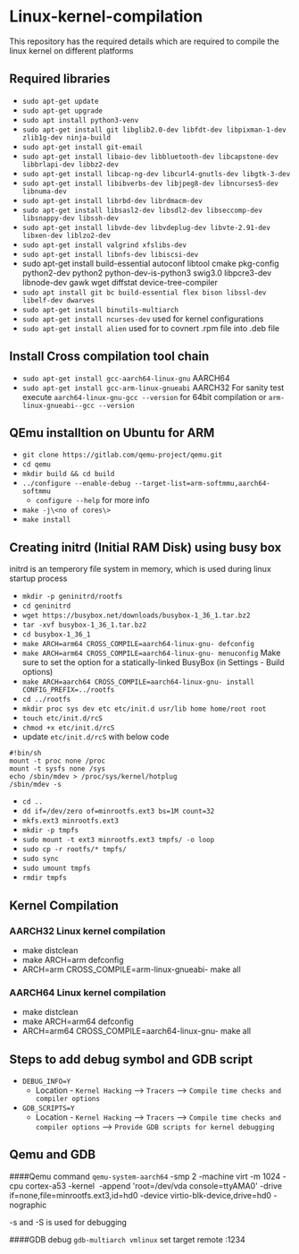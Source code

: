# Linux-kernel-compilation
This repository has the required details which are required to compile the linux kernel on different platforms

## Required libraries
- `sudo apt-get update`
- `sudo apt-get upgrade`
- `sudo apt install python3-venv`
- `sudo apt-get install git libglib2.0-dev libfdt-dev libpixman-1-dev zlib1g-dev ninja-build`
- `sudo apt-get install git-email`
- `sudo apt-get install libaio-dev libbluetooth-dev libcapstone-dev libbrlapi-dev libbz2-dev`
- `sudo apt-get install libcap-ng-dev libcurl4-gnutls-dev libgtk-3-dev`
- `sudo apt-get install libibverbs-dev libjpeg8-dev libncurses5-dev libnuma-dev`
- `sudo apt-get install librbd-dev librdmacm-dev`
- `sudo apt-get install libsasl2-dev libsdl2-dev libseccomp-dev libsnappy-dev libssh-dev`
- `sudo apt-get install libvde-dev libvdeplug-dev libvte-2.91-dev libxen-dev liblzo2-dev`
- `sudo apt-get install valgrind xfslibs-dev`
- `sudo apt-get install libnfs-dev libiscsi-dev`
- sudo apt-get install build-essential autoconf libtool cmake pkg-config python2-dev python2 python-dev-is-python3 swig3.0 libpcre3-dev libnode-dev gawk wget diffstat device-tree-compiler
- `sudo apt install git bc build-essential flex bison libssl-dev libelf-dev dwarves`
- `sudo apt-get install binutils-multiarch`
- `sudo apt-get install ncurses-dev` used for kernel configurations
- `sudo apt-get install alien` used for to covnert .rpm file into .deb file

## Install Cross compilation tool chain
- `sudo apt-get install gcc-aarch64-linux-gnu` AARCH64
- `sudo apt-get install gcc-arm-linux-gnueabi` AARCH32
For sanity test execute `aarch64-linux-gnu-gcc --version` for 64bit compilation or `arm-linux-gnueabi--gcc --version`

## QEmu installtion on Ubuntu for ARM
- `git clone https://gitlab.com/qemu-project/qemu.git`
- `cd qemu`
- `mkdir build && cd build`
- `../configure --enable-debug --target-list=arm-softmmu,aarch64-softmmu`
    - `configure --help` for more info
- `make -j\<no of cores\>`
- `make install`

## Creating initrd (Initial RAM Disk) using busy box
initrd is an temperory file system in memory, which is used during linux startup process
- `mkdir -p geninitrd/rootfs`
- `cd geninitrd`
- `wget https://busybox.net/downloads/busybox-1_36_1.tar.bz2`
- `tar -xvf busybox-1_36_1.tar.bz2`
- `cd busybox-1_36_1`
- `make ARCH=arm64 CROSS_COMPILE=aarch64-linux-gnu- defconfig`
- `make ARCH=arm64 CROSS_COMPILE=aarch64-linux-gnu- menuconfig`
    Make sure to set the option for a statically-linked BusyBox (in Settings - Build options)
- `make ARCH=aarch64 CROSS_COMPILE=aarch64-linux-gnu- install CONFIG_PREFIX=../rootfs`
- `cd ../rootfs`
- `mkdir proc sys dev etc etc/init.d usr/lib home home/root root`
- `touch etc/init.d/rcS`
- `chmod +x etc/init.d/rcS`
- update `etc/init.d/rcS` with below code
```
#!bin/sh
mount -t proc none /proc
mount -t sysfs none /sys
echo /sbin/mdev > /proc/sys/kernel/hotplug
/sbin/mdev -s
```
- `cd ..`
- `dd if=/dev/zero of=minrootfs.ext3 bs=1M count=32`
- `mkfs.ext3 minrootfs.ext3`
- `mkdir -p tmpfs`
- `sudo mount -t ext3 minrootfs.ext3 tmpfs/ -o loop`
- `sudo cp -r rootfs/* tmpfs/`
- `sudo sync`
- `sudo umount tmpfs`
- `rmdir tmpfs`
  

## Kernel Compilation
### AARCH32 Linux kernel compilation
- make distclean
- make ARCH=arm defconfig
- ARCH=arm CROSS_COMPILE=arm-linux-gnueabi- make all
### AARCH64 Linux kernel compilation
- make distclean
- make ARCH=arm64 defconfig
- ARCH=arm64 CROSS_COMPILE=aarch64-linux-gnu- make all

## Steps to add debug symbol and GDB script
- `DEBUG_INFO=Y`
  - Location - `Kernel Hacking` --\> `Tracers` --\> `Compile time checks and compiler options`
- `GDB_SCRIPTS=Y`
  - Location - `Kernel Hacking` --\> `Tracers` --\> `Compile time checks and compiler options` --\> `Provide GDB scripts for kernel debugging`
 
## Qemu and GDB 
####Qemu command
`qemu-system-aarch64` -smp 2 -machine virt -m 1024 -cpu cortex-a53  -kernel <Image> -append 'root=/dev/vda console=ttyAMA0' -drive if=none,file=minrootfs.ext3,id=hd0 -device virtio-blk-device,drive=hd0 -nographic

-s and -S is used for debugging

####GDB debug
`gdb-multiarch vmlinux`
set target remote :1234

